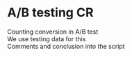 # A/B testing CR
Counting conversion in A/B test  
We use testing data for this  
Comments and conclusion into the script  
